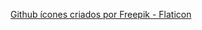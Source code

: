 <a href="https://www.flaticon.com/br/icones-gratis/github" title="github ícones">Github ícones criados por Freepik - Flaticon</a>